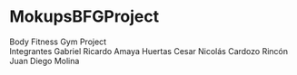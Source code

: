 # MokupsBFGProject
Body Fitness Gym Project  
Integrantes  Gabriel Ricardo Amaya Huertas Cesar Nicolás Cardozo Rincón Juan Diego Molina
